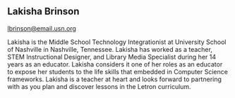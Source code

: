## Lakisha Brinson

[lbrinson@email.usn.org](mailto:lbrinson@email.usn.org)

Lakisha is the Middle School Technology Integrationist at University School of Nashville in Nashville, Tennessee. Lakisha has worked as a teacher, STEM Instructional Designer, and Library Media Specialist during her 14 years as an educator. Lakisha considers it one of her roles as an educator to expose her students to the life skills that embedded in Computer Science frameworks.  Lakisha is a teacher at heart and looks forward to partnering with as you plan and discover lessons in the Letron curriculum.
